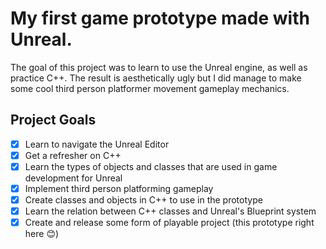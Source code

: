 # My first game prototype made with Unreal.

The goal of this project was to learn to use the Unreal engine, as well as practice C++.
The result is aesthetically ugly but I did manage to make some cool third person platformer movement gameplay mechanics.

## Project Goals

- [x] Learn to navigate the Unreal Editor
- [x] Get a refresher on C++
- [x] Learn the types of objects and classes that are used in game development for Unreal
- [x] Implement third person platforming gameplay
- [x] Create classes and objects in C++ to use in the prototype
- [x] Learn the relation between C++ classes and Unreal's Blueprint system
- [x] Create and release some form of playable project (this prototype right here 😊)
